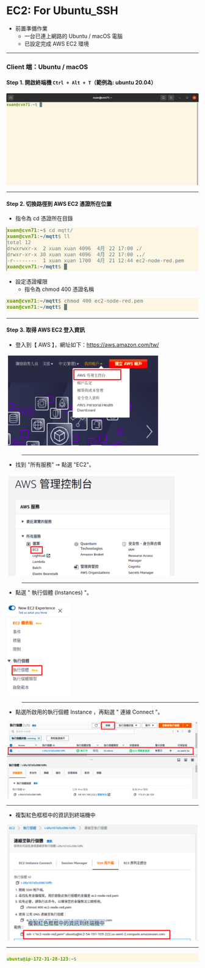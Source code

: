 # EC2: For Ubuntu_SSH

- 前置準備作業
    - 一台已連上網路的 Ubuntu / macOS 電腦
    - 已設定完成 AWS EC2 環境

---

### Client 端：Ubuntu / macOS 

#### Step 1. 開啟終端機 `Ctrl + Alt + T`（範例為: ubuntu 20.04）

![us1_terminal](https://github.com/xuan103/MQTT/blob/main/document/png/us1_terminal.png)

---

#### Step 2. 切換路徑到 AWS EC2 憑證所在位置

- 指令為 cd 憑證所在目錄

![us2_cd](https://github.com/xuan103/MQTT/blob/main/document/png/us2_cd.png)

- 設定憑證權限
    - 指令為 chmod 400 憑證名稱

![us3_chmod](https://github.com/xuan103/MQTT/blob/main/document/png/us3_chmod.png)

---

#### Step 3. 取得 AWS EC2 登入資訊

- 登入到【 AWS 】，網址如下：https://aws.amazon.com/tw/

![ec1-aws](https://github.com/xuan103/MQTT/blob/main/document/png/ec1-aws.png)

>---

- 找到 "所有服務" ➙ 點選 "EC2"。

![ec2-1_ec2](https://github.com/xuan103/MQTT/blob/main/document/png/ec2-1_ec2.png)

>---

- 點選 " 執行個體 (Instances) "。

![us4_instances](https://github.com/xuan103/MQTT/blob/main/document/png/us4_instances.png)

>---

- 點選所啟用的執行個體 Instance ，再點選 " 連線 Connect "。

![us5_connect](https://github.com/xuan103/MQTT/blob/main/document/png/us5_connect.png)

---

- 複製紅色框框中的資訊到終端機中

![us6_ssh_cp](https://github.com/xuan103/MQTT/blob/main/document/png/us6_ssh_cp.png)

---
![us7_ssh_ok](https://github.com/xuan103/MQTT/blob/main/document/png/us7_ssh_ok.png)






